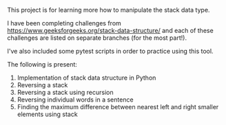 This project is for learning more how to manipulate the stack data type.

I have been completing challenges from https://www.geeksforgeeks.org/stack-data-structure/ and each of these challenges
are listed on separate branches (for the most part!).

I've also included some pytest scripts in order to practice using this tool.

The following is present:
1. Implementation of stack data structure in Python
2. Reversing a stack
3. Reversing a stack using recursion
4. Reversing individual words in a sentence
5. Finding the maximum difference between nearest left and right smaller elements using stack